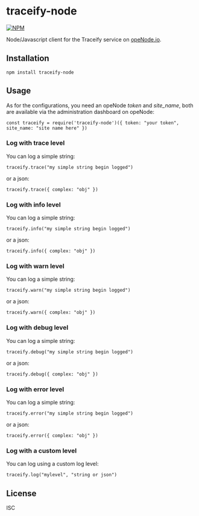 # traceify-node

[![NPM](https://nodei.co/npm/traceify-node.png)](https://nodei.co/npm/traceify-node/)

Node/Javascript client for the Traceify service on [opeNode.io](https://www.openode.io/traceify).

## Installation

```
npm install traceify-node
```

## Usage

As for the configurations, you need an opeNode *token* and *site_name*, both are available via
the administration dashboard on opeNode:

```
const traceify = require('traceify-node')({ token: "your token", site_name: "site name here" })
```

### Log with trace level

You can log a simple string:

```
traceify.trace("my simple string begin logged")
```

or a json:

```
traceify.trace({ complex: "obj" })
```

### Log with info level

You can log a simple string:

```
traceify.info("my simple string begin logged")
```

or a json:

```
traceify.info({ complex: "obj" })
```

### Log with warn level

You can log a simple string:

```
traceify.warn("my simple string begin logged")
```

or a json:

```
traceify.warn({ complex: "obj" })
```

### Log with debug level

You can log a simple string:

```
traceify.debug("my simple string begin logged")
```

or a json:

```
traceify.debug({ complex: "obj" })
```

### Log with error level

You can log a simple string:

```
traceify.error("my simple string begin logged")
```

or a json:

```
traceify.error({ complex: "obj" })
```

### Log with a custom level

You can log using a custom log level:

```
traceify.log("mylevel", "string or json")
```

## License

ISC
